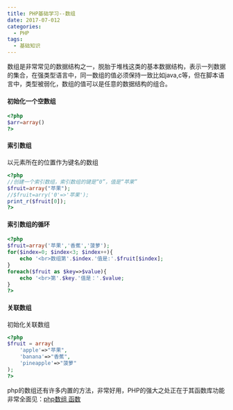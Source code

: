 ```yaml
---
title: PHP基础学习--数组
date: 2017-07-012
categories:
  - PHP
tags:
  - 基础知识
---
```

数组是非常常见的数据结构之一，脱胎于堆栈这类的基本数据结构，表示一列数据的集合，在强类型语言中，同一数组的值必须保持一致比如java,c等，但在脚本语言中，类型被弱化，数组的值可以是任意的数据结构的组合。
<!-- more -->
#### 初始化一个空数组
```php
<?php
$arr=array()
?>
```
#### 索引数组
以元素所在的位置作为键名的数组
```php
<?php
//创建一个索引数组，索引数组的键是“0”，值是“苹果”
$fruit=array("苹果");
//$fruit=arry('0'=>'苹果');
print_r($fruit[0]);
?>
```
#### 索引数组的循环
```php
<?php
$fruit=array('苹果','香蕉','菠萝');
for($index=0; $index<3; $index++){
    echo '<br>数组第'.$index.'值是:'.$fruit[$index];
}
foreach($fruit as $key=>$value){
    echo '<br>第'.$key.'值是：'.$value;
}
?>
```
#### 关联数组
初始化关联数组
```php
<?php
$fruit = array(
    'apple'=>"苹果",
    'banana'=>"香蕉",
    'pineapple'=>"菠萝"
); 
?>
```
php的数组还有许多内置的方法，非常好用，PHP的强大之处正在于其函数库功能非常全面见：[php数组 函数](http://php.net/manual/en/book.array.php)
